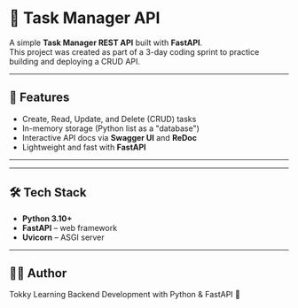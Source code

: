 # 📌 Task Manager API

A simple **Task Manager REST API** built with **FastAPI**.  
This project was created as part of a 3-day coding sprint to practice building and deploying a CRUD API.

---

## 🚀 Features
- Create, Read, Update, and Delete (CRUD) tasks  
- In-memory storage (Python list as a "database")  
- Interactive API docs via **Swagger UI** and **ReDoc**  
- Lightweight and fast with **FastAPI**

---


---

## 🛠 Tech Stack
- **Python 3.10+**
- **FastAPI** – web framework
- **Uvicorn** – ASGI server

---
## 👨‍💻 Author

Tokky
Learning Backend Development with Python & FastAPI 🚀
